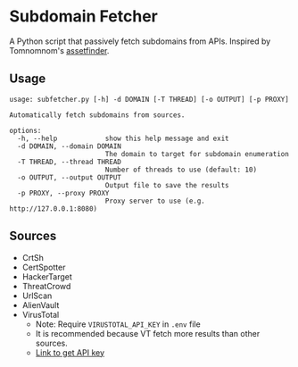 # Subdomain Fetcher

A Python script that passively fetch subdomains from APIs. Inspired by Tomnomnom's [assetfinder](https://github.com/tomnomnom/assetfinder).

## Usage

```
usage: subfetcher.py [-h] -d DOMAIN [-T THREAD] [-o OUTPUT] [-p PROXY]

Automatically fetch subdomains from sources.

options:
  -h, --help            show this help message and exit
  -d DOMAIN, --domain DOMAIN
                        The domain to target for subdomain enumeration
  -T THREAD, --thread THREAD
                        Number of threads to use (default: 10)
  -o OUTPUT, --output OUTPUT
                        Output file to save the results
  -p PROXY, --proxy PROXY
                        Proxy server to use (e.g. http://127.0.0.1:8080)
```

## Sources

- CrtSh
- CertSpotter
- HackerTarget
- ThreatCrowd
- UrlScan
- AlienVault
- VirusTotal
    - Note: Require `VIRUSTOTAL_API_KEY` in `.env` file
    - It is recommended because VT fetch more results than other sources.
    - [Link to get API key](https://www.virustotal.com/gui/my-apikey)
